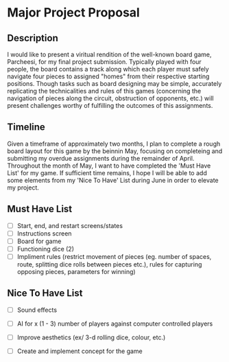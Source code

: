 # Major Project Proposal 

## Description 
I would like to present a viritual rendition of the well-known board game, Parcheesi, for my final project submission. Typically played with four people, the board contains a track along which each player must safely navigate four pieces to assigned "homes" from their respective starting positions. Though tasks such as board designing may be simple, accurately replicating the technicalities and rules of this games (concerning the navigation of pieces along the circuit, obstruction of opponents, etc.) will present challenges worthy of fulfilling the outcomes of this assignments. 

## Timeline
Given a timeframe of approximately two months, I plan to complete a rough board layout for this game by the beinnin May, focusing on completeing and submitting my overdue assignments during the remainder of April. Throughout the month of May, I want to have completed the 'Must Have List' for my game. If sufficient time remains, I hope I will be able to add some elements from my 'Nice To Have' List during June in order to elevate my project. 

## Must Have List
- [ ] Start, end, and restart screens/states
- [ ] Instructions screen 
- [ ] Board for game
- [ ] Functioning dice (2) 
- [ ] Impliment rules (restrict movement of pieces (eg. number of spaces, route, splitting dice rolls between pieces etc.), rules for capturing opposing pieces, parameters for winning) 

## Nice To Have List
- [ ] Sound effects 
- [ ] AI for x (1 - 3) number of players against computer controlled players 
- [ ] Improve aesthetics (ex/ 3-d rolling dice, colour, etc.) 
- [ ] Create and implement concept for the game

